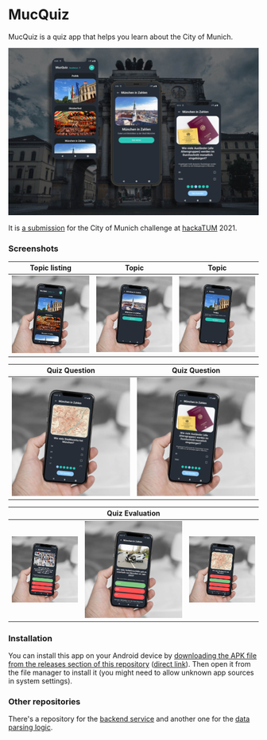 # MucQuiz
MucQuiz is a quiz app that helps you learn about the City of Munich.

![](.github/screenshots/banner.jpg)

It is [a submission](https://devpost.com/software/datenteam) for the City of Munich challenge at [hackaTUM](https://hack.tum.de/) 2021.

### Screenshots


|                           Topic listing                           |                          Topic                           |                           Topic                           |
| :---------------------------------------------------------------: | :------------------------------------------------------: | :-------------------------------------------------------: |
| ![Topic listing](.github/screenshots/topic-overview.jpg?raw=true) | ![Topic](.github/screenshots/topic-details.jpg?raw=true) | ![Topic](.github/screenshots/topic-details2.jpg?raw=true) |


|                          Quiz Question                           |                           Quiz Question                           |
| :--------------------------------------------------------------: | :---------------------------------------------------------------: |
| ![Quiz question](.github/screenshots/quiz-question.jpg?raw=true) | ![Quiz question](.github/screenshots/quiz-question2.jpg?raw=true) |


|                                                                      |                            Quiz Evaluation                            |                                                                       |
| :------------------------------------------------------------------: | :-------------------------------------------------------------------: | :-------------------------------------------------------------------: |
| ![Quiz evaluation](.github/screenshots/quiz-evaluation.jpg?raw=true) | ![Quiz evaluation](.github/screenshots/quiz-evaluation2.jpg?raw=true) | ![Quiz evaluation](.github/screenshots/quiz-evaluation3.jpg?raw=true) |



### Installation
You can install this app on your Android device by [downloading the APK file from the releases section of this repository](https://github.com/nerotyc/mucquiz-app/releases/latest) ([direct link](https://github.com/nerotyc/mucquiz-app/releases/latest/download/app-release.apk)). Then open it from the file manager to install it (you might need to allow unknown app sources in system settings).


### Other repositories
There's a repository for the [backend service](https://github.com/nerotyc/mucquiz_backend) and another one for the [data parsing logic](https://github.com/nerotyc/mucquiz_data_parsing).
